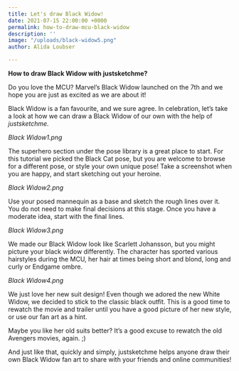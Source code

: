 ```yaml
---
title: Let's draw Black Widow!
date: 2021-07-15 22:00:00 +0000
permalink: how-to-draw-mcu-black-widow
description: ''
image: "/uploads/black-widow5.png"
author: Alida Loubser

---
```

**How to draw Black Widow with justsketchme?**

Do you love the MCU? Marvel’s Black Widow launched on the 7th and we hope you are just as excited as we are about it!

Black Widow is a fan favourite, and we sure agree. In celebration, let’s take a look at how we can draw a Black Widow of our own with the help of _justsketchme._

_Black Widow1.png_

The superhero section under the pose library is a great place to start. For this tutorial we picked the Black Cat pose, but you are welcome to browse for a different pose, or style your own unique pose! Take a screenshot when you are happy, and start sketching out your heroine.

_Black Widow2.png_

Use your posed mannequin as a base and sketch the rough lines over it. You do not need to make final decisions at this stage. Once you have a moderate idea, start with the final lines.

_Black Widow3.png_

We made our Black Widow look like Scarlett Johansson, but you might picture your black widow differently. The character has sported various hairstyles during the MCU, her hair at times being short and blond, long and curly or Endgame ombre.

_Black Widow4.png_

We just love her new suit design! Even though we adored the new White Widow, we decided to stick to the classic black outfit. This is a good time to rewatch the movie and trailer until you have a good picture of her new style, or use our fan art as a hint.

Maybe you like her old suits better? It’s a good excuse to rewatch the old Avengers movies, again. ;)

And just like that, quickly and simply, justsketchme helps anyone draw their own Black Widow fan art to share with your friends and online communities!